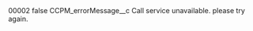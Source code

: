 <?xml version="1.0" encoding="UTF-8"?>
<CustomMetadata xmlns="http://soap.sforce.com/2006/04/metadata" xmlns:xsi="http://www.w3.org/2001/XMLSchema-instance" xmlns:xsd="http://www.w3.org/2001/XMLSchema">
    <label>00002</label>
    <protected>false</protected>
    <values>
        <field>CCPM_errorMessage__c</field>
        <value xsi:type="xsd:string">Call service unavailable. please try again.</value>
    </values>
</CustomMetadata>
